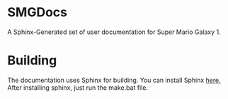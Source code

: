 # SMGDocs
A Sphinx-Generated set of user documentation for Super Mario Galaxy 1.

# Building
The documentation uses Sphinx for building. You can install Sphinx [here.](http://sphinx-doc.org/) After installing sphinx, just run the make.bat file.